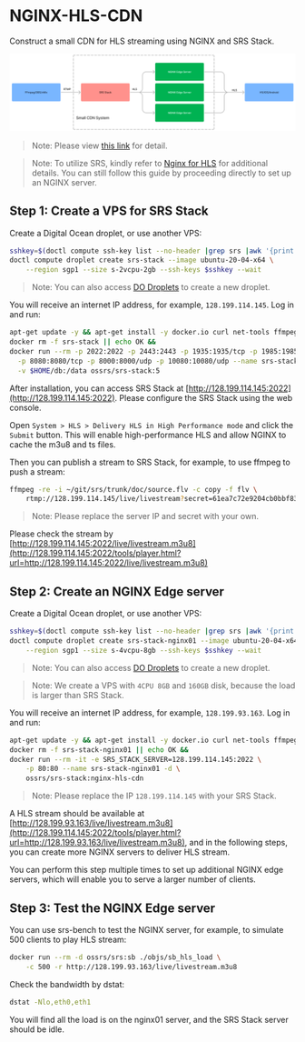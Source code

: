 # NGINX-HLS-CDN

Construct a small CDN for HLS streaming using NGINX and SRS Stack.

![](./nginx-hls-cdn-01.png)

> Note: Please view [this link](https://www.figma.com/file/EZcnUttzxZbHJcXRLjpuOZ/NGINX-HLS-CDN) for detail.

> Note: To utilize SRS, kindly refer to [Nginx for HLS](https://ossrs.io/lts/en-us/docs/v5/doc/nginx-for-hls) 
> for additional details. You can still follow this guide by proceeding directly to set up an NGINX server.

## Step 1: Create a VPS for SRS Stack

Create a Digital Ocean droplet, or use another VPS:

```bash
sshkey=$(doctl compute ssh-key list --no-header |grep srs |awk '{print $1}') &&
doctl compute droplet create srs-stack --image ubuntu-20-04-x64 \
    --region sgp1 --size s-2vcpu-2gb --ssh-keys $sshkey --wait
```

> Note: You can also access [DO Droplets](https://cloud.digitalocean.com/droplets) to create a new droplet.

You will receive an internet IP address, for example, `128.199.114.145`. Log in and run:

```bash
apt-get update -y && apt-get install -y docker.io curl net-tools ffmpeg pcp &&
docker rm -f srs-stack || echo OK &&
docker run --rm -p 2022:2022 -p 2443:2443 -p 1935:1935/tcp -p 1985:1985/tcp \
  -p 8080:8080/tcp -p 8000:8000/udp -p 10080:10080/udp --name srs-stack -d \
  -v $HOME/db:/data ossrs/srs-stack:5
```

After installation, you can access SRS Stack at [http://128.199.114.145:2022](http://128.199.114.145:2022).
Please configure the SRS Stack using the web console.

Open `System > HLS > Delivery HLS in High Performance mode` and click the `Submit` button. This will enable
high-performance HLS and allow NGINX to cache the m3u8 and ts files.

Then you can publish a stream to SRS Stack, for example, to use ffmpeg to push a stream:

```bash
ffmpeg -re -i ~/git/srs/trunk/doc/source.flv -c copy -f flv \
    rtmp://128.199.114.145/live/livestream?secret=61ea7c72e9204cb0bbf83e385fbaf9b2
```

> Note: Please replace the server IP and secret with your own.

Please check the stream by [http://128.199.114.145:2022/live/livestream.m3u8](http://128.199.114.145:2022/tools/player.html?url=http://128.199.114.145:2022/live/livestream.m3u8)

## Step 2: Create an NGINX Edge server

Create a Digital Ocean droplet, or use another VPS:

```bash
sshkey=$(doctl compute ssh-key list --no-header |grep srs |awk '{print $1}') &&
doctl compute droplet create srs-stack-nginx01 --image ubuntu-20-04-x64 \
    --region sgp1 --size s-4vcpu-8gb --ssh-keys $sshkey --wait
```

> Note: You can also access [DO Droplets](https://cloud.digitalocean.com/droplets) to create a new droplet.

> Note: We create a VPS with `4CPU 8GB` and `160GB` disk, because the load is larger than SRS Stack.

You will receive an internet IP address, for example, `128.199.93.163`. Log in and run:

```bash
apt-get update -y && apt-get install -y docker.io curl net-tools ffmpeg pcp &&
docker rm -f srs-stack-nginx01 || echo OK &&
docker run --rm -it -e SRS_STACK_SERVER=128.199.114.145:2022 \
    -p 80:80 --name srs-stack-nginx01 -d \
    ossrs/srs-stack:nginx-hls-cdn
```

> Note: Please replace the IP `128.199.114.145` with your SRS Stack.

A HLS stream should be available at [http://128.199.93.163/live/livestream.m3u8](http://128.199.114.145:2022/tools/player.html?url=http://128.199.93.163/live/livestream.m3u8),
and in the following steps, you can create more NGINX servers to deliver HLS stream.

You can perform this step multiple times to set up additional NGINX edge servers, which will enable you 
to serve a larger number of clients.

## Step 3: Test the NGINX Edge server

You can use srs-bench to test the NGINX server, for example, to simulate 500 clients to play HLS stream:

```bash
docker run --rm -d ossrs/srs:sb ./objs/sb_hls_load \
    -c 500 -r http://128.199.93.163/live/livestream.m3u8
```

Check the bandwidth by dstat:

```bash
dstat -Nlo,eth0,eth1
```

You will find all the load is on the nginx01 server, and the SRS Stack server should be idle.


